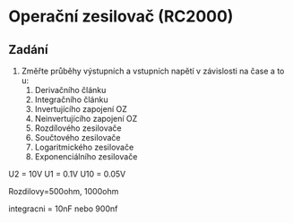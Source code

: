 # Operační zesilovač (RC2000)

## Zadání
1. Změřte průběhy výstupních a vstupních napětí v závislosti na čase a to u:
	1. Derivačního článku
	2. Integračního článku
	3. Invertujícího zapojení OZ
	4. Neinvertujícího zapojení OZ
	5. Rozdílového zesilovače
	6. Součtového zesilovače
	7. Logaritmického zesilovače
	8. Exponenciálního zesilovače

U2 = 10V
U1 = 0.1V
U10 = 0.05V

Rozdilovy=500ohm, 1000ohm

integracni = 10nF nebo 900nf